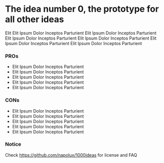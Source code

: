 # The idea number 0, the prototype for all other ideas

Elit Elit Ipsum Dolor Inceptos Parturient Elit Ipsum Dolor Inceptos Parturient Elit Ipsum Dolor Inceptos Parturient Elit Ipsum Dolor Inceptos Parturient Elit Ipsum Dolor Inceptos Parturient Elit Ipsum Dolor Inceptos Parturient 

### PROs

* Elit Ipsum Dolor Inceptos Parturient
* Elit Ipsum Dolor Inceptos Parturient
* Elit Ipsum Dolor Inceptos Parturient
* Elit Ipsum Dolor Inceptos Parturient
* Elit Ipsum Dolor Inceptos Parturient

### CONs

* Elit Ipsum Dolor Inceptos Parturient
* Elit Ipsum Dolor Inceptos Parturient
* Elit Ipsum Dolor Inceptos Parturient
* Elit Ipsum Dolor Inceptos Parturient
* Elit Ipsum Dolor Inceptos Parturient

### Notice

Check https://github.com/napolux/1000ideas for license and FAQ
